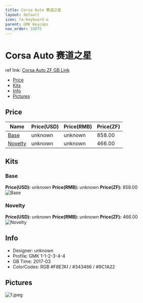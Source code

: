 ```yaml
---
title: Corsa Auto 赛道之星
layout: default
icon: fa-keyboard-o
parent: GMK Keycaps
nav_order: 33075
---
```


# Corsa Auto 赛道之星

ref link: [Corsa Auto ZF GB Link](http://www.zfrontier.com/m/3386)

* [Price](#price)
* [Kits](#kits)
* [Info](#info)
* [Pictures](#pictures)


## Price  

| Name          | Price(USD)    |  Price(RMB) |  Price(ZF) |
| ------------- | ------------- |  ---------- |  --------- |
|[Base](#base)|unknown|unknown|858.00|
|[Novelty](#novelty)|unknown|unknown|466.00|


## Kits
### Base
**Price(USD):** unknown    **Price(RMB):** unknown    **Price(ZF):** 858.00    
<img src="{{ 'assets/images/gmk-keycaps/corsaauto/kits_pics/base.jpeg' | relative_url }}" alt="Base" class="image featured">

### Novelty
**Price(USD):** unknown    **Price(RMB):** unknown    **Price(ZF):** 466.00    
<img src="{{ 'assets/images/gmk-keycaps/corsaauto/kits_pics/novelty.jpeg' | relative_url }}" alt="Novelty" class="image featured">


## Info
* Designer: unknown
* Profile: GMK 1-1-2-3-4-4
* GB Time: 2017-03
* ColorCodes: RGB #F8E7A1 / #343466 / #9C1A22


## Pictures
<img src="{{ 'assets/images/gmk-keycaps/corsaauto/rendering_pics/1.jpeg' | relative_url }}" alt="1.jpeg" class="image featured">
